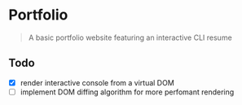 # Portfolio
> A basic portfolio website featuring an interactive CLI resume

## Todo
- [x] render interactive console from a virtual DOM
- [ ] implement DOM diffing algorithm for more perfomant rendering